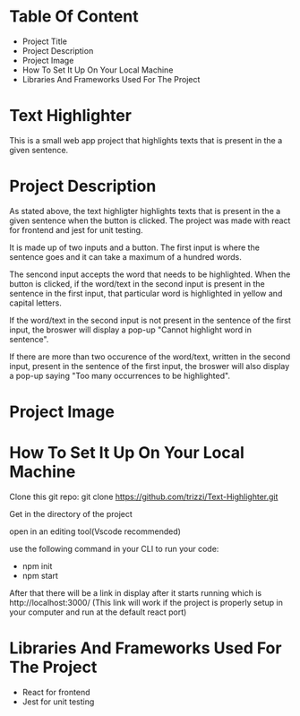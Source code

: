# Table Of Content
* Project Title
* Project Description
* Project Image
* How To Set It Up On Your Local Machine
* Libraries And Frameworks Used For The Project

# Text Highlighter
This is a small web app project that highlights texts that is present in the a given sentence.

# Project Description
As stated above, the text highligter highlights texts that is present in the a given sentence when the button is clicked. The project was made with react for frontend and jest for unit testing.

It is made up of two inputs and a button. The first input is where the sentence goes and it can take a maximum of a hundred words.

The sencond input accepts the word that needs to be highlighted. When the button is clicked, if the word/text in the second input is present in the sentence in the first input, that particular word is highlighted in yellow and capital letters. 

If the word/text in the second input is not present in the sentence of the first input, the broswer will display a pop-up "Cannot highlight word in sentence". 

If there are more than two occurence of the word/text, written in the second input, present in the sentence of the first input, the broswer will also display a pop-up saying "Too many occurrences to be highlighted".

# Project Image

# How To Set It Up On Your Local Machine
Clone this git repo: git clone https://github.com/trizzi/Text-Highlighter.git

Get in the directory of the project

open in an editing tool(Vscode recommended)

use the following command in your CLI to run your code: 
* npm init
* npm start

After that there will be a link in display after it starts running which is http://localhost:3000/ (This link will work if the project is properly setup in your computer and run at the default react port)

# Libraries And Frameworks Used For The Project
* React for frontend
* Jest for unit testing
